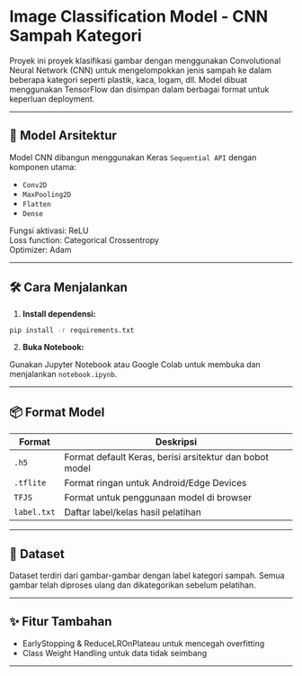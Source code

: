 
# Image Classification Model - CNN Sampah Kategori

Proyek ini proyek klasifikasi gambar dengan menggunakan Convolutional Neural Network (CNN) untuk mengelompokkan jenis sampah ke dalam beberapa kategori seperti plastik, kaca, logam, dll. Model dibuat menggunakan TensorFlow dan disimpan dalam berbagai format untuk keperluan deployment.

---

## 🧠 Model Arsitektur

Model CNN dibangun menggunakan Keras `Sequential API` dengan komponen utama:
- `Conv2D`
- `MaxPooling2D`
- `Flatten`
- `Dense`

Fungsi aktivasi: ReLU  
Loss function: Categorical Crossentropy  
Optimizer: Adam

---

## 🛠️ Cara Menjalankan

1. **Install dependensi:**

```bash
pip install -r requirements.txt
```

2. **Buka Notebook:**

Gunakan Jupyter Notebook atau Google Colab untuk membuka dan menjalankan `notebook.ipynb`.

---

## 📦 Format Model

| Format        | Deskripsi                                                  |
|---------------|-------------------------------------------------------------|
| `.h5`         | Format default Keras, berisi arsitektur dan bobot model     |
| `.tflite`     | Format ringan untuk Android/Edge Devices                    |
| `TFJS`        | Format untuk penggunaan model di browser                    |
| `label.txt`   | Daftar label/kelas hasil pelatihan                          |

---

## 🧪 Dataset

Dataset terdiri dari gambar-gambar dengan label kategori sampah. Semua gambar telah diproses ulang dan dikategorikan sebelum pelatihan.

---

## ✨ Fitur Tambahan

- EarlyStopping & ReduceLROnPlateau untuk mencegah overfitting
- Class Weight Handling untuk data tidak seimbang

---

